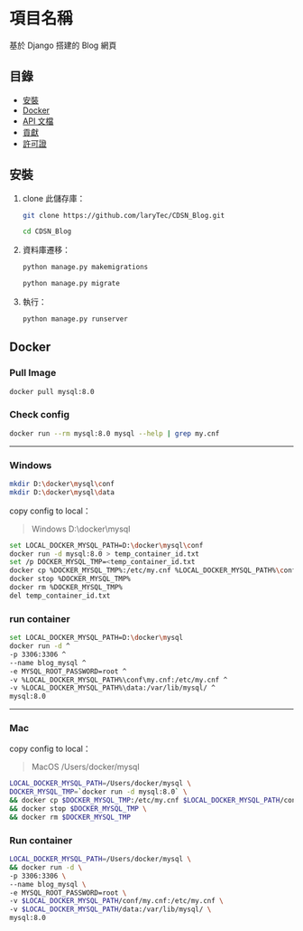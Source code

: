 # 項目名稱

基於 Django 搭建的 Blog 網頁

## 目錄

- [安裝](#安裝)
- [Docker](#docker)
- [API 文檔](#api-文檔)
- [貢獻](#貢獻)
- [許可證](#許可證)

## 安裝

1. clone 此儲存庫：
   ```bash
   git clone https://github.com/laryTec/CDSN_Blog.git

   cd CDSN_Blog
2. 資料庫遷移：
   ```bash
   python manage.py makemigrations

   python manage.py migrate

3. 執行：
   ```bash
   python manage.py runserver

## Docker

 ### Pull Image

```bash
docker pull mysql:8.0
```

 ### Check config

```bash
docker run --rm mysql:8.0 mysql --help | grep my.cnf
```

***

### Windows

```bash
mkdir D:\docker\mysql\conf
mkdir D:\docker\mysql\data
```

copy config to local：

> Windows D:\docker\mysql

```bash
set LOCAL_DOCKER_MYSQL_PATH=D:\docker\mysql\conf
docker run -d mysql:8.0 > temp_container_id.txt
set /p DOCKER_MYSQL_TMP=<temp_container_id.txt
docker cp %DOCKER_MYSQL_TMP%:/etc/my.cnf %LOCAL_DOCKER_MYSQL_PATH%\conf
docker stop %DOCKER_MYSQL_TMP%
docker rm %DOCKER_MYSQL_TMP%
del temp_container_id.txt
```

### run container

```bash
set LOCAL_DOCKER_MYSQL_PATH=D:\docker\mysql
docker run -d ^
-p 3306:3306 ^
--name blog_mysql ^
-e MYSQL_ROOT_PASSWORD=root ^
-v %LOCAL_DOCKER_MYSQL_PATH%\conf\my.cnf:/etc/my.cnf ^
-v %LOCAL_DOCKER_MYSQL_PATH%\data:/var/lib/mysql/ ^
mysql:8.0
```

***

### Mac

copy config to local：

> MacOS /Users/docker/mysql

```bash
LOCAL_DOCKER_MYSQL_PATH=/Users/docker/mysql \
DOCKER_MYSQL_TMP=`docker run -d mysql:8.0` \
&& docker cp $DOCKER_MYSQL_TMP:/etc/my.cnf $LOCAL_DOCKER_MYSQL_PATH/conf \
&& docker stop $DOCKER_MYSQL_TMP \
&& docker rm $DOCKER_MYSQL_TMP
```

 ### Run container

```bash
LOCAL_DOCKER_MYSQL_PATH=/Users/docker/mysql \
&& docker run -d \
-p 3306:3306 \
--name blog_mysql \
-e MYSQL_ROOT_PASSWORD=root \
-v $LOCAL_DOCKER_MYSQL_PATH/conf/my.cnf:/etc/my.cnf \
-v $LOCAL_DOCKER_MYSQL_PATH/data:/var/lib/mysql/ \
mysql:8.0
```